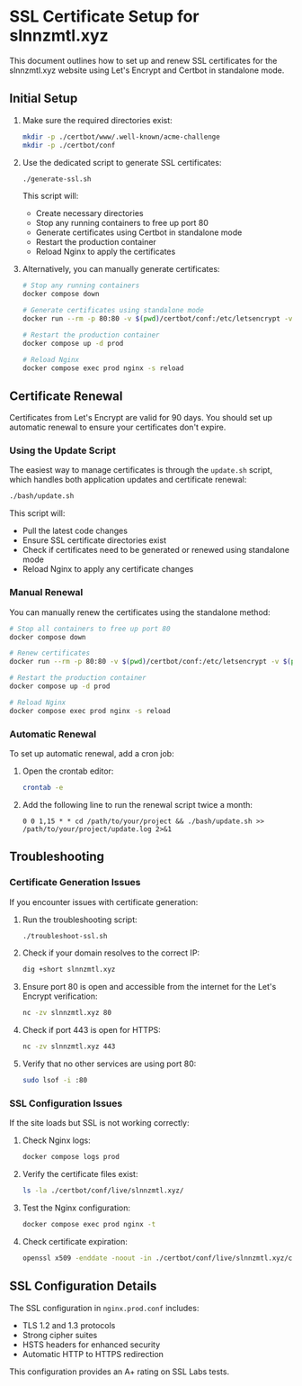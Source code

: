 # SSL Certificate Setup for slnnzmtl.xyz

This document outlines how to set up and renew SSL certificates for the slnnzmtl.xyz website using Let's Encrypt and Certbot in standalone mode.

## Initial Setup

1. Make sure the required directories exist:
   ```bash
   mkdir -p ./certbot/www/.well-known/acme-challenge
   mkdir -p ./certbot/conf
   ```

2. Use the dedicated script to generate SSL certificates:
   ```bash
   ./generate-ssl.sh
   ```

   This script will:
   - Create necessary directories
   - Stop any running containers to free up port 80
   - Generate certificates using Certbot in standalone mode
   - Restart the production container
   - Reload Nginx to apply the certificates

3. Alternatively, you can manually generate certificates:
   ```bash
   # Stop any running containers
   docker compose down
   
   # Generate certificates using standalone mode
   docker run --rm -p 80:80 -v $(pwd)/certbot/conf:/etc/letsencrypt -v $(pwd)/certbot/www:/var/www/certbot certbot/certbot certonly --standalone --email slonanezametil@example.com --agree-tos --no-eff-email --force-renewal -d slnnzmtl.xyz
   
   # Restart the production container
   docker compose up -d prod
   
   # Reload Nginx
   docker compose exec prod nginx -s reload
   ```

## Certificate Renewal

Certificates from Let's Encrypt are valid for 90 days. You should set up automatic renewal to ensure your certificates don't expire.

### Using the Update Script

The easiest way to manage certificates is through the `update.sh` script, which handles both application updates and certificate renewal:

```bash
./bash/update.sh
```

This script will:
- Pull the latest code changes
- Ensure SSL certificate directories exist
- Check if certificates need to be generated or renewed using standalone mode
- Reload Nginx to apply any certificate changes

### Manual Renewal

You can manually renew the certificates using the standalone method:

```bash
# Stop all containers to free up port 80
docker compose down

# Renew certificates
docker run --rm -p 80:80 -v $(pwd)/certbot/conf:/etc/letsencrypt -v $(pwd)/certbot/www:/var/www/certbot certbot/certbot renew --standalone

# Restart the production container
docker compose up -d prod

# Reload Nginx
docker compose exec prod nginx -s reload
```

### Automatic Renewal

To set up automatic renewal, add a cron job:

1. Open the crontab editor:
   ```bash
   crontab -e
   ```

2. Add the following line to run the renewal script twice a month:
   ```
   0 0 1,15 * * cd /path/to/your/project && ./bash/update.sh >> /path/to/your/project/update.log 2>&1
   ```

## Troubleshooting

### Certificate Generation Issues

If you encounter issues with certificate generation:

1. Run the troubleshooting script:
   ```bash
   ./troubleshoot-ssl.sh
   ```

2. Check if your domain resolves to the correct IP:
   ```bash
   dig +short slnnzmtl.xyz
   ```

3. Ensure port 80 is open and accessible from the internet for the Let's Encrypt verification:
   ```bash
   nc -zv slnnzmtl.xyz 80
   ```

4. Check if port 443 is open for HTTPS:
   ```bash
   nc -zv slnnzmtl.xyz 443
   ```

5. Verify that no other services are using port 80:
   ```bash
   sudo lsof -i :80
   ```

### SSL Configuration Issues

If the site loads but SSL is not working correctly:

1. Check Nginx logs:
   ```bash
   docker compose logs prod
   ```

2. Verify the certificate files exist:
   ```bash
   ls -la ./certbot/conf/live/slnnzmtl.xyz/
   ```

3. Test the Nginx configuration:
   ```bash
   docker compose exec prod nginx -t
   ```

4. Check certificate expiration:
   ```bash
   openssl x509 -enddate -noout -in ./certbot/conf/live/slnnzmtl.xyz/cert.pem
   ```

## SSL Configuration Details

The SSL configuration in `nginx.prod.conf` includes:

- TLS 1.2 and 1.3 protocols
- Strong cipher suites
- HSTS headers for enhanced security
- Automatic HTTP to HTTPS redirection

This configuration provides an A+ rating on SSL Labs tests. 
